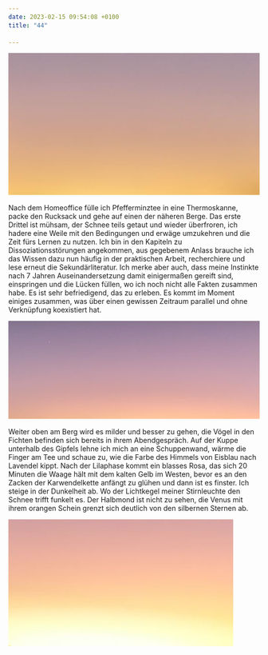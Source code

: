 ```yaml
---
date: 2023-02-15 09:54:08 +0100
title: "44"

---
```

![](/uploads/februar-1.jpg)

Nach dem Homeoffice fülle ich Pfefferminztee in eine Thermoskanne, packe den Rucksack und gehe auf einen der näheren Berge. Das erste Drittel ist mühsam, der Schnee teils getaut und wieder überfroren, ich hadere eine Weile mit den Bedingungen und erwäge umzukehren und die Zeit fürs Lernen zu nutzen. Ich bin in den Kapiteln zu Dissoziationsstörungen angekommen, aus gegebenem Anlass brauche ich das Wissen dazu nun häufig in der praktischen Arbeit, recherchiere und lese erneut die Sekundärliteratur. Ich merke aber auch, dass meine Instinkte nach 7 Jahren Auseinandersetzung damit einigermaßen gereift sind, einspringen und die Lücken füllen, wo ich noch nicht alle Fakten zusammen habe. Es ist sehr befriedigend, das zu erleben. Es kommt im Moment einiges zusammen, was über einen gewissen Zeitraum parallel und ohne Verknüpfung koexistiert hat.

![](/uploads/februar-2.jpg)

Weiter oben am Berg wird es milder und besser zu gehen, die Vögel in den Fichten befinden sich bereits in ihrem Abendgespräch. Auf der Kuppe unterhalb des Gipfels lehne ich mich an eine Schuppenwand, wärme die Finger am Tee und schaue zu, wie die Farbe des Himmels von Eisblau nach Lavendel kippt. Nach der Lilaphase kommt ein blasses Rosa, das sich 20 Minuten die Waage hält mit dem kalten Gelb im Westen, bevor es an den Zacken der Karwendelkette anfängt zu glühen und dann ist es finster. Ich steige in der Dunkelheit ab. Wo der Lichtkegel meiner Stirnleuchte den Schnee trifft funkelt es. Der Halbmond ist nicht zu sehen, die Venus mit ihrem orangen Schein grenzt sich deutlich von den silbernen Sternen ab.

![](/uploads/februar-3.jpg)